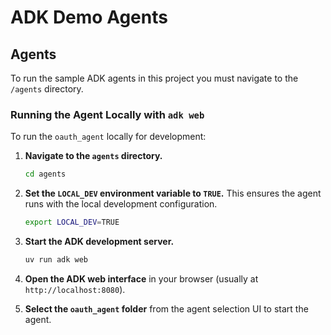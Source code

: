 # ADK Demo Agents

## Agents

To run the sample ADK agents in this project you must navigate to the `/agents` directory.

### Running the Agent Locally with `adk web`

To run the `oauth_agent` locally for development:

1.  **Navigate to the `agents` directory.**
    ```bash
    cd agents
    ```

2.  **Set the `LOCAL_DEV` environment variable to `TRUE`.** This ensures the agent runs with the local development configuration.
    ```bash
    export LOCAL_DEV=TRUE
    ```

3.  **Start the ADK development server.**
    ```bash
    uv run adk web
    ```

4.  **Open the ADK web interface** in your browser (usually at `http://localhost:8080`).

5.  **Select the `oauth_agent` folder** from the agent selection UI to start the agent.

